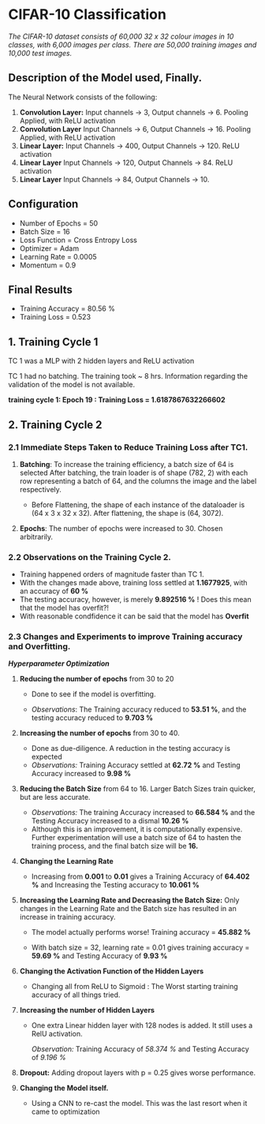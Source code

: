 # **CIFAR-10 Classification**

_The CIFAR-10 dataset consists of 60,000 32 x 32 colour images in 10 classes,
with 6,000 images per class. There are 50,000 training images and 10,000 test images._



## Description of the Model used, Finally.
The Neural Network consists of the following:
1. **Convolution Layer:** Input channels -> 3, Output channels -> 6. Pooling Applied, with ReLU activation
2. **Convolution Layer** Input Channels -> 6, Output Channels -> 16. Pooling Applied, with ReLU activation
3. **Linear Layer:** Input Channels -> 400, Output Channels -> 120. ReLU activation 
4. **Linear Layer** Input Channels -> 120, Output Channels -> 84. ReLU activation 
5. **Linear Layer** Input Channels -> 84, Output Channels -> 10. 

## Configuration 
* Number of Epochs = 50
* Batch Size = 16
* Loss Function = Cross Entropy Loss
* Optimizer = Adam 
* Learning Rate = 0.0005 
* Momentum = 0.9

## Final Results
* Training Accuracy = 80.56 % 
* Training Loss = 0.523



## 1. Training Cycle 1

TC 1 was a MLP with 2 hidden layers and ReLU activation

TC 1 had no batching. The training took ~ 8 hrs. 
Information regarding the validation of the model is not 
available. 

 **training cycle 1: Epoch 19 : Training Loss = 1.6187867632266602**


## 2. Training Cycle 2
### 2.1 Immediate Steps Taken to Reduce Training Loss after TC1. 
1. **Batching**: To increase the training efficiency, a batch size of 64 is selected
   After batching, the train loader is of shape (782, 2) with each row representing a batch of 64, and the columns
   the image and the label respectively.
   * Before Flattening, the shape of each instance of the dataloader is (64 x 3 x 32 x 32). After flattening, the shape is
     (64, 3072). 

4. **Epochs**: The number of epochs were increased to 30. Chosen arbitrarily. 

### 2.2 Observations on the Training Cycle 2.
* Training happened orders of magnitude faster than TC 1.
* With the changes made above, training loss settled at **1.1677925**, with an accuracy of  **60 %**
* The testing accuracy, however, is merely **9.892516 %** ! Does this mean that the model has overfit?!
* With reasonable condfidence it can be said that the model has **Overfit**

### 2.3 Changes and Experiments to improve Training accuracy and Overfitting.
_**Hyperparameter Optimization**_

1. **Reducing the number of epochs** from 30 to 20
   * Done to see if the model is overfitting.
   
   * _Observations_: The Training accuracy reduced to **53.51 %**, 
    and the testing accuracy reduced to **9.703 %**


2. **Increasing the number of epochs** from 30 to 40.
   * Done as due-diligence. A reduction in the testing accuracy is expected
   * _Observations:_ Training Accuracy settled at **62.72 %**
    and Testing Accuracy increased to **9.98 %**

    
3. **Reducing the Batch Size** from 64 to 16.
   Larger Batch Sizes train quicker, but are less accurate. 
   * _Observations:_ The training Accuracy increased to **66.584 %**
    and the Testing Accuracy increased to a dismal **10.26 %**
   * Although this is an improvement, it is computationally expensive.
    Further experimentation will use a batch size of 64 to hasten the training process, 
     and the final batch size will be **16.**


4. **Changing the Learning Rate**
   * Increasing from **0.001** to **0.01** gives a Training Accuracy of **64.402 %**
    and Increasing the Testing accuracy to **10.061 %**


5. **Increasing the Learning Rate and Decreasing the Batch Size:** 
   Only changes in the Learning Rate and the Batch size has resulted in an increase 
   in training accuracy. 
   * The model actually performs worse! Training accuracy = **45.882 %** 

   * With batch size = 32, learning rate = 0.01 gives training accuracy = **59.69 %**
     and Testing Accuracy of **9.93 %**


6. **Changing the Activation Function of the Hidden Layers**
   * Changing all from ReLU to Sigmoid : The Worst starting training accuracy of all things tried.

    
7. **Increasing the number of Hidden Layers**
    * One extra Linear hidden layer with 128 nodes is added. It still uses a RelU activation.
      
      _Observation:_ Training Accuracy of *58.374 %* and Testing Accuracy of *9.196 %*


9. **Dropout:**
   Adding dropout layers with p = 0.25 gives worse performance. 

10. **Changing the Model itself.**
    * Using a CNN to re-cast the model. This was the 
     last resort when it came to optimization



